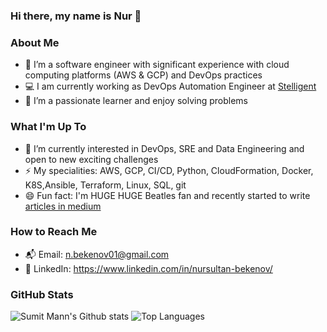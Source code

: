 ### Hi there, my name is Nur 👋


### About Me 
- 👨 I’m a software engineer with significant experience with cloud computing platforms (AWS & GCP) and DevOps practices
- 💻 I am currently working as DevOps Automation Engineer at [Stelligent](https://stelligent.com/)
- 🌱 I’m a passionate learner and enjoy solving problems

### What I'm Up To
- 🔭 I’m currently interested in DevOps, SRE and Data Engineering and open to new exciting challenges
- ⚡ My specialities: AWS, GCP, CI/CD, Python, CloudFormation, Docker, K8S,Ansible, Terraform, Linux, SQL, git
- 😄 Fun fact: I'm HUGE HUGE Beatles fan and recently started to write [articles in medium](https://medium.com/the-beatles)

### How to Reach Me
- 📬 Email: n.bekenov01@gmail.com
- 👤 LinkedIn: https://www.linkedin.com/in/nursultan-bekenov/

### GitHub Stats 
![Sumit Mann's Github stats](https://github-readme-stats.vercel.app/api?username=NursultanBeken&show_icons=true&count_private=true&layout=compact&bg_color=45,23a6d5,23d5ab&title_color=fff&text_color=fff&icon_color=fff)
![Top Languages](https://github-readme-stats.vercel.app/api/top-langs/?username=NursultanBeken&layout=compact&theme=mediumcontrast&langs_count=10)



